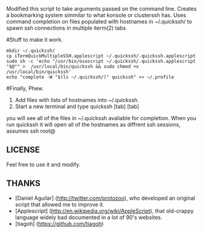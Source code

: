 Modified this script to take arguments passed on the command line. Creates a bookmarking system simmilar to what konsole or clusterssh has. 
Uses command completion on files populated with hostnames in ~/.quickssh/ to spawn ssh connections in multiple iterm(2) tabs

#Stuff to make it work. 

    mkdir ~/.quickssh/
    cp iTermQuickMultipleSSH.applescript ~/.quickssh/.quickssh.applescript
    sudo sh -c 'echo "/usr/bin/osascript ~/.quickssh/.quickssh.applescript "$@"" >  /usr/local/bin/quickssh && sudo chmod +x /usr/local/bin/quickssh'
    echo "complete -W "$(ls ~/.quickssh/)" quickssh" >> ~/.profile

#Finally, Phew.

1) Add files with lists of hostnames into ~/.quickssh. 
2) Start a new terminal and type 
    quickssh [tab] [tab]

you will see all of the files in ~/.quickssh avaliable for completion. When you run quickssh it will open all of the hostnames as diffrent ssh sessions, assumes ssh root@



## LICENSE

Feel free to use it and modify.

## THANKS 

 - [Daniel Aguilar] (http://twitter.com/protozoo), who developed an original script that allowed me to improve it. 
 - [Applescript] (http://en.wikipedia.org/wiki/AppleScript), that old-crappy language widely bad documented in a lot of 90's websites.
 - [tiagoh] (https://github.com/tiagoh)
